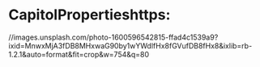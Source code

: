 # CapitolPropertieshttps:

//images.unsplash.com/photo-1600596542815-ffad4c1539a9?ixid=MnwxMjA3fDB8MHxwaG90by1wYWdlfHx8fGVufDB8fHx8&ixlib=rb-1.2.1&auto=format&fit=crop&w=754&q=80

